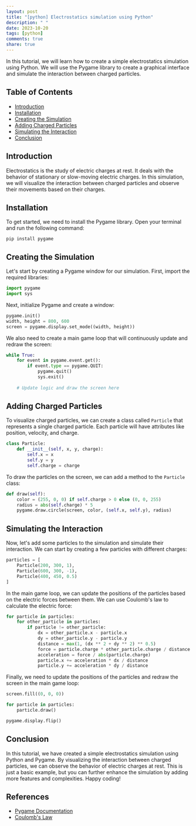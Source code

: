 ```yaml
---
layout: post
title: "[python] Electrostatics simulation using Python"
description: " "
date: 2023-10-20
tags: [python]
comments: true
share: true
---
```


In this tutorial, we will learn how to create a simple electrostatics simulation using Python. We will use the Pygame library to create a graphical interface and simulate the interaction between charged particles.

## Table of Contents
- [Introduction](#introduction)
- [Installation](#installation)
- [Creating the Simulation](#creating-the-simulation)
- [Adding Charged Particles](#adding-charged-particles)
- [Simulating the Interaction](#simulating-the-interaction)
- [Conclusion](#conclusion)

## Introduction
Electrostatics is the study of electric charges at rest. It deals with the behavior of stationary or slow-moving electric charges. In this simulation, we will visualize the interaction between charged particles and observe their movements based on their charges.

## Installation
To get started, we need to install the Pygame library. Open your terminal and run the following command:

```shell
pip install pygame
```

## Creating the Simulation
Let's start by creating a Pygame window for our simulation. First, import the required libraries:

```python
import pygame
import sys
```

Next, initialize Pygame and create a window:

```python
pygame.init()
width, height = 800, 600
screen = pygame.display.set_mode((width, height))
```

We also need to create a main game loop that will continuously update and redraw the screen:

```python
while True:
    for event in pygame.event.get():
        if event.type == pygame.QUIT:
            pygame.quit()
            sys.exit()
    
    # Update logic and draw the screen here
```

## Adding Charged Particles
To visualize charged particles, we can create a class called `Particle` that represents a single charged particle. Each particle will have attributes like position, velocity, and charge.

```python
class Particle:
    def __init__(self, x, y, charge):
        self.x = x
        self.y = y
        self.charge = charge
```

To draw the particles on the screen, we can add a method to the `Particle` class:

```python
def draw(self):
    color = (255, 0, 0) if self.charge > 0 else (0, 0, 255)
    radius = abs(self.charge) * 5
    pygame.draw.circle(screen, color, (self.x, self.y), radius)
```

## Simulating the Interaction
Now, let's add some particles to the simulation and simulate their interaction. We can start by creating a few particles with different charges:

```python
particles = [
    Particle(200, 300, 1),
    Particle(600, 300, -1),
    Particle(400, 450, 0.5)
]
```

In the main game loop, we can update the positions of the particles based on the electric forces between them. We can use Coulomb's law to calculate the electric force:

```python
for particle in particles:
    for other_particle in particles:
        if particle != other_particle:
            dx = other_particle.x - particle.x
            dy = other_particle.y - particle.y
            distance = max(1, (dx ** 2 + dy ** 2) ** 0.5)
            force = particle.charge * other_particle.charge / distance ** 2
            acceleration = force / abs(particle.charge)
            particle.x += acceleration * dx / distance
            particle.y += acceleration * dy / distance
```

Finally, we need to update the positions of the particles and redraw the screen in the main game loop:

```python
screen.fill((0, 0, 0))

for particle in particles:
    particle.draw()

pygame.display.flip()
```

## Conclusion
In this tutorial, we have created a simple electrostatics simulation using Python and Pygame. By visualizing the interaction between charged particles, we can observe the behavior of electric charges at rest. This is just a basic example, but you can further enhance the simulation by adding more features and complexities. Happy coding!

## References
- [Pygame Documentation](https://www.pygame.org/docs/)
- [Coulomb's Law](https://en.wikipedia.org/wiki/Coulomb%27s_law)